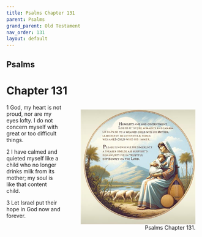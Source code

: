 ```yaml
---
title: Psalms Chapter 131
parent: Psalms
grand_parent: Old Testament
nav_order: 131
layout: default
---
```


## Psalms

# Chapter 131

<figure style="float: right; margin-right: 10px;">
    <img src="/assets/Image/Psalms/500/131.jpg" alt="Psalms Chapter 131" style="width: 300px; height: 300px; float: right;padding-left: 10px;"/>
    <figcaption style="clear: both;text-align: right;">Psalms Chapter 131.</figcaption>
</figure>
1 God, my heart is not proud, nor are my eyes lofty. I do not concern myself with great or too difficult things.

2 I have calmed and quieted myself like a child who no longer drinks milk from its mother; my soul is like that content child.

3 Let Israel put their hope in God now and forever.



